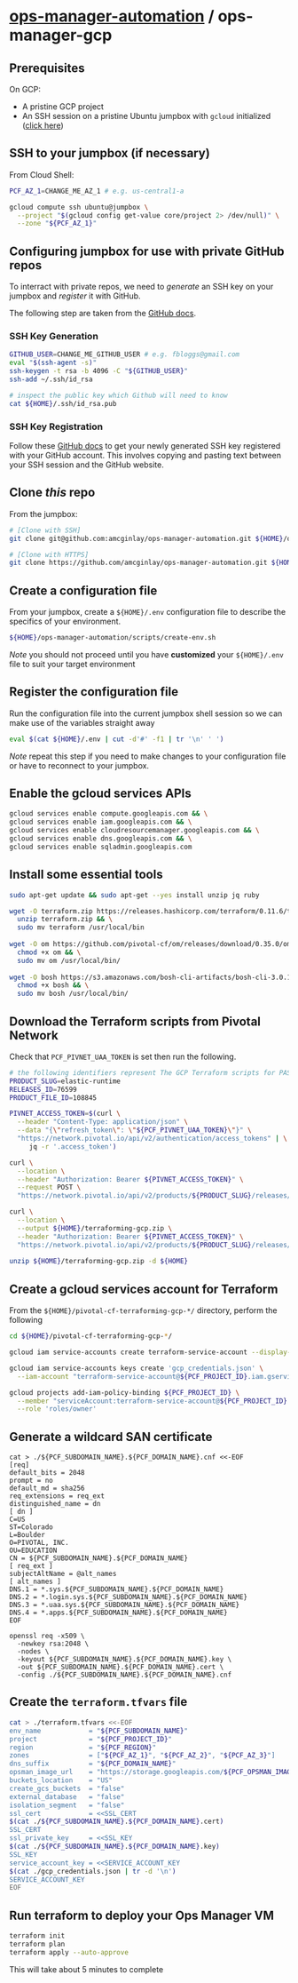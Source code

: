 # [ops-manager-automation](../README.md) / ops-manager-gcp

## Prerequisites

On GCP:
- A pristine GCP project
- An SSH session on a pristine Ubuntu jumpbox with `gcloud` initialized ([click here](../jumpbox-gcp/README.md))

## SSH to your jumpbox (if necessary)

From Cloud Shell:

```bash
PCF_AZ_1=CHANGE_ME_AZ_1 # e.g. us-central1-a

gcloud compute ssh ubuntu@jumpbox \
  --project "$(gcloud config get-value core/project 2> /dev/null)" \
  --zone "${PCF_AZ_1}"
```

## Configuring jumpbox for use with private GitHub repos

To interract with private repos, we need to _generate_ an SSH key on your jumpbox and _register_ it with GitHub.

The following step are taken from the [GitHub docs](https://help.github.com/articles/generating-a-new-ssh-key-and-adding-it-to-the-ssh-agent/#platform-linux).

### SSH Key Generation

```bash
GITHUB_USER=CHANGE_ME_GITHUB_USER # e.g. fbloggs@gmail.com
eval "$(ssh-agent -s)"
ssh-keygen -t rsa -b 4096 -C "${GITHUB_USER}"
ssh-add ~/.ssh/id_rsa

# inspect the public key which Github will need to know
cat ${HOME}/.ssh/id_rsa.pub
```

### SSH Key Registration

Follow these [GitHub docs](https://help.github.com/articles/adding-a-new-ssh-key-to-your-github-account/) to get your newly generated SSH key registered with your GitHub account.  This involves copying and pasting text between your SSH session and the GitHub website.

## Clone _this_ repo

From the jumpbox:

```bash
# [Clone with SSH]
git clone git@github.com:amcginlay/ops-manager-automation.git ${HOME}/ops-manager-automation

# [Clone with HTTPS]
git clone https://github.com/amcginlay/ops-manager-automation.git ${HOME}/ops-manager-automation
```

## Create a configuration file

From your jumpbox, create a `${HOME}/.env` configuration file to describe the specifics of your environment.

```bash
${HOME}/ops-manager-automation/scripts/create-env.sh
```

_Note_ you should not proceed until you have __customized__ your `${HOME}/.env` file to suit your target environment

## Register the configuration file

Run the configuration file into the current jumpbox shell session so we can make use of the variables straight away

```bash
eval $(cat ${HOME}/.env | cut -d'#' -f1 | tr '\n' ' ')
```
_Note_ repeat this step if you need to make changes to your configuration file or have to reconnect to your jumpbox.

## Enable the gcloud services APIs

```bash
gcloud services enable compute.googleapis.com && \
gcloud services enable iam.googleapis.com && \
gcloud services enable cloudresourcemanager.googleapis.com && \
gcloud services enable dns.googleapis.com && \
gcloud services enable sqladmin.googleapis.com
```

## Install some essential tools

```bash
sudo apt-get update && sudo apt-get --yes install unzip jq ruby

wget -O terraform.zip https://releases.hashicorp.com/terraform/0.11.6/terraform_0.11.6_linux_amd64.zip && \
  unzip terraform.zip && \
  sudo mv terraform /usr/local/bin
  
wget -O om https://github.com/pivotal-cf/om/releases/download/0.35.0/om-linux && \
  chmod +x om && \
  sudo mv om /usr/local/bin/
  
wget -O bosh https://s3.amazonaws.com/bosh-cli-artifacts/bosh-cli-3.0.1-linux-amd64 && \
  chmod +x bosh && \
  sudo mv bosh /usr/local/bin/
```

## Download the Terraform scripts from Pivotal Network

Check that `PCF_PIVNET_UAA_TOKEN` is set then run the following.

```bash
# the following identifiers represent The GCP Terraform scripts for PAS v2.1.1 
PRODUCT_SLUG=elastic-runtime
RELEASES_ID=76599
PRODUCT_FILE_ID=108845

PIVNET_ACCESS_TOKEN=$(curl \
  --header "Content-Type: application/json" \
  --data "{\"refresh_token\": \"${PCF_PIVNET_UAA_TOKEN}\"}" \
  "https://network.pivotal.io/api/v2/authentication/access_tokens" | \
     jq -r '.access_token')

curl \
  --location \
  --header "Authorization: Bearer ${PIVNET_ACCESS_TOKEN}" \
  --request POST \
  "https://network.pivotal.io/api/v2/products/${PRODUCT_SLUG}/releases/${RELEASES_ID}/eula_acceptance"

curl \
  --location \
  --output ${HOME}/terraforming-gcp.zip \
  --header "Authorization: Bearer ${PIVNET_ACCESS_TOKEN}" \
  "https://network.pivotal.io/api/v2/products/${PRODUCT_SLUG}/releases/${RELEASES_ID}/product_files/${PRODUCT_FILE_ID}/download"
    
unzip ${HOME}/terraforming-gcp.zip -d ${HOME}
```

## Create a gcloud services account for Terraform

From the `${HOME}/pivotal-cf-terraforming-gcp-*/` directory, perform the following

```bash
cd ${HOME}/pivotal-cf-terraforming-gcp-*/

gcloud iam service-accounts create terraform-service-account --display-name terraform

gcloud iam service-accounts keys create 'gcp_credentials.json' \
  --iam-account "terraform-service-account@${PCF_PROJECT_ID}.iam.gserviceaccount.com"

gcloud projects add-iam-policy-binding ${PCF_PROJECT_ID} \
  --member "serviceAccount:terraform-service-account@${PCF_PROJECT_ID}.iam.gserviceaccount.com" \
  --role 'roles/owner'
```

## Generate a wildcard SAN certificate
```no-highlight
cat > ./${PCF_SUBDOMAIN_NAME}.${PCF_DOMAIN_NAME}.cnf <<-EOF
[req]
default_bits = 2048
prompt = no
default_md = sha256
req_extensions = req_ext
distinguished_name = dn
[ dn ]
C=US
ST=Colorado
L=Boulder
O=PIVOTAL, INC.
OU=EDUCATION
CN = ${PCF_SUBDOMAIN_NAME}.${PCF_DOMAIN_NAME}
[ req_ext ]
subjectAltName = @alt_names
[ alt_names ]
DNS.1 = *.sys.${PCF_SUBDOMAIN_NAME}.${PCF_DOMAIN_NAME}
DNS.2 = *.login.sys.${PCF_SUBDOMAIN_NAME}.${PCF_DOMAIN_NAME}
DNS.3 = *.uaa.sys.${PCF_SUBDOMAIN_NAME}.${PCF_DOMAIN_NAME}
DNS.4 = *.apps.${PCF_SUBDOMAIN_NAME}.${PCF_DOMAIN_NAME}
EOF

openssl req -x509 \
  -newkey rsa:2048 \
  -nodes \
  -keyout ${PCF_SUBDOMAIN_NAME}.${PCF_DOMAIN_NAME}.key \
  -out ${PCF_SUBDOMAIN_NAME}.${PCF_DOMAIN_NAME}.cert \
  -config ./${PCF_SUBDOMAIN_NAME}.${PCF_DOMAIN_NAME}.cnf
```

## Create the `terraform.tfvars` file

```bash
cat > ./terraform.tfvars <<-EOF
env_name            = "${PCF_SUBDOMAIN_NAME}"
project             = "${PCF_PROJECT_ID}"
region              = "${PCF_REGION}"
zones               = ["${PCF_AZ_1}", "${PCF_AZ_2}", "${PCF_AZ_3}"]
dns_suffix          = "${PCF_DOMAIN_NAME}"
opsman_image_url    = "https://storage.googleapis.com/${PCF_OPSMAN_IMAGE}"
buckets_location    = "US"
create_gcs_buckets  = "false"
external_database   = "false"
isolation_segment   = "false"
ssl_cert            = <<SSL_CERT
$(cat ./${PCF_SUBDOMAIN_NAME}.${PCF_DOMAIN_NAME}.cert)
SSL_CERT
ssl_private_key     = <<SSL_KEY
$(cat ./${PCF_SUBDOMAIN_NAME}.${PCF_DOMAIN_NAME}.key)
SSL_KEY
service_account_key = <<SERVICE_ACCOUNT_KEY
$(cat ./gcp_credentials.json | tr -d '\n')
SERVICE_ACCOUNT_KEY
EOF
```

## Run terraform to deploy your Ops Manager VM

```bash
terraform init
terraform plan
terraform apply --auto-approve
```

This will take about 5 minutes to complete
